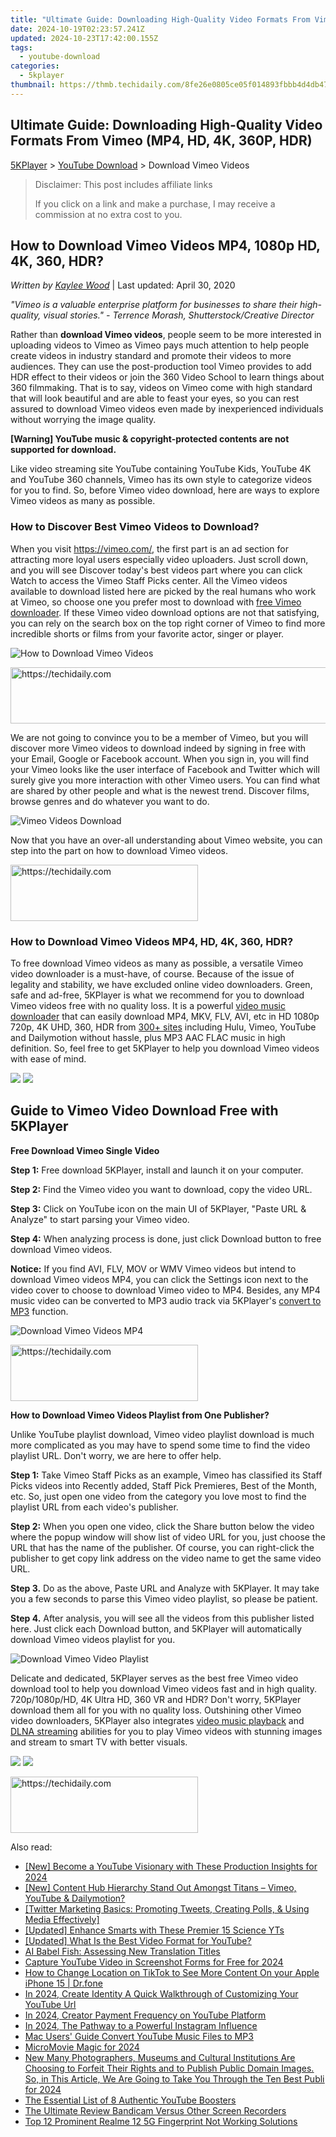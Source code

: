 ```yaml
---
title: "Ultimate Guide: Downloading High-Quality Video Formats From Vimeo (MP4, HD, 4K, 360P, HDR)"
date: 2024-10-19T02:23:57.241Z
updated: 2024-10-23T17:42:00.155Z
tags:
  - youtube-download
categories:
  - 5kplayer
thumbnail: https://thmb.techidaily.com/8fe26e0805ce05f014893fbbb4d4db477ab6f4023c6f698c9064238804be4852.jpg
---
```


## Ultimate Guide: Downloading High-Quality Video Formats From Vimeo (MP4, HD, 4K, 360P, HDR)

[5KPlayer](https://tools.techidaily.com/5kplayer/products/) \> [YouTube Download](https://tools.techidaily.com/5kplayer/youtube-download/) \> Download Vimeo Videos

>  Disclaimer: This post includes affiliate links
>
>  If you click on a link and make a purchase, I may receive a commission at no extra cost to you.
>

## How to Download Vimeo Videos MP4, 1080p HD, 4K, 360, HDR?

 _Written by [Kaylee Wood](https://www.quora.com/profile/Amanda-Hu-21)_ | Last updated: April 30, 2020 

_"Vimeo is a valuable enterprise platform for businesses to share their high-quality, visual stories." - Terrence Morash, Shutterstock/Creative Director_

Rather than **download Vimeo videos**, people seem to be more interested in uploading videos to Vimeo as Vimeo pays much attention to help people create videos in industry standard and promote their videos to more audiences. They can use the post-production tool Vimeo provides to add HDR effect to their videos or join the 360 Video School to learn things about 360 filmmaking. That is to say, videos on Vimeo come with high standard that will look beautiful and are able to feast your eyes, so you can rest assured to download Vimeo videos even made by inexperienced individuals without worrying the image quality.

**\[Warning\] YouTube music & copyright-protected contents are not supported for download.**

Like video streaming site YouTube containing YouTube Kids, YouTube 4K and YouTube 360 channels, Vimeo has its own style to categorize videos for you to find. So, before Vimeo video download, here are ways to explore Vimeo videos as many as possible.

### How to Discover Best Vimeo Videos to Download?

When you visit https://vimeo.com/, the first part is an ad section for attracting more loyal users especially video uploaders. Just scroll down, and you will see Discover today's best videos part where you can click Watch to access the Vimeo Staff Picks center. All the Vimeo videos available to download listed here are picked by the real humans who work at Vimeo, so choose one you prefer most to download with [free Vimeo downloader](https://tools.techidaily.com/5kplayer/youtube-download/). If these Vimeo video download options are not that satisfying, you can rely on the search box on the top right corner of Vimeo to find more incredible shorts or films from your favorite actor, singer or player.

![How to Download Vimeo Videos](https://www.5kplayer.com/youtube-download/img/vimeo-staff-pick.jpg) 

<!-- affiliate ads begin -->
<a href="https://wigfever.sjv.io/c/5597632/2014851/22899" target="_top" id="2014851">
  <img src="//a.impactradius-go.com/display-ad/22899-2014851" border="0" alt="https://techidaily.com" width="728" height="90"/>
</a>
<img height="0" width="0" src="https://wigfever.sjv.io/i/5597632/2014851/22899" style="position:absolute;visibility:hidden;" border="0" />
<!-- affiliate ads end -->

We are not going to convince you to be a member of Vimeo, but you will discover more Vimeo videos to download indeed by signing in free with your Email, Google or Facebook account. When you sign in, you will find your Vimeo looks like the user interface of Facebook and Twitter which will surely give you more interaction with other Vimeo users. You can find what are shared by other people and what is the newest trend. Discover films, browse genres and do whatever you want to do.

![Vimeo Videos Download](https://www.5kplayer.com/youtube-download/img/download-vimeo-videos2.jpg) 

Now that you have an over-all understanding about Vimeo website, you can step into the part on how to download Vimeo videos.

<!-- affiliate ads begin -->
<a href="https://aligracehair.sjv.io/c/5597632/1934183/19272" target="_top" id="1934183">
  <img src="//a.impactradius-go.com/display-ad/19272-1934183" border="0" alt="https://techidaily.com" width="300" height="90"/>
</a>
<img height="0" width="0" src="https://aligracehair.sjv.io/i/5597632/1934183/19272" style="position:absolute;visibility:hidden;" border="0" />
<!-- affiliate ads end -->

### How to Download Vimeo Videos MP4, HD, 4K, 360, HDR?

To free download Vimeo videos as many as possible, a versatile Vimeo video downloader is a must-have, of course. Because of the issue of legality and stability, we have excluded online video downloaders. Green, safe and ad-free, 5KPlayer is what we recommend for you to download Vimeo videos free with no quality loss. It is a powerful [video music downloader](https://tools.techidaily.com/5kplayer/youtube-download/) that can easily download MP4, MKV, FLV, AVI, etc in HD 1080p 720p, 4K UHD, 360, HDR from [300+ sites](https://tools.techidaily.com/5kplayer/youtube-download/) including Hulu, Vimeo, YouTube and Dailymotion without hassle, plus MP3 AAC FLAC music in high definition. So, feel free to get 5KPlayer to help you download Vimeo videos with ease of mind.

[![](https://www.5kplayer.com/youtube-download/../button/freedownwhitewin.png)](https://tools.techidaily.com/5kplayer/products/) [![](https://www.5kplayer.com/youtube-download/../button/freedownbackmac.png)](https://tools.techidaily.com/5kplayer/products/) 

## Guide to Vimeo Video Download Free with 5KPlayer

**Free Download Vimeo Single Video**

**Step 1:** Free download 5KPlayer, install and launch it on your computer.

**Step 2:** Find the Vimeo video you want to download, copy the video URL.

**Step 3:** Click on YouTube icon on the main UI of 5KPlayer, "Paste URL & Analyze" to start parsing your Vimeo video.

**Step 4:** When analyzing process is done, just click Download button to free download Vimeo videos.

**Notice:** If you find AVI, FLV, MOV or WMV Vimeo videos but intend to download Vimeo videos MP4, you can click the Settings icon next to the video cover to choose to download Vimeo video to MP4\. Besides, any MP4 music video can be converted to MP3 audio track via 5KPlayer's [convert to MP3](https://tools.techidaily.com/5kplayer/youtube-download/) function.

![Download Vimeo Videos MP4](https://www.5kplayer.com/youtube-download/img/download-vimeo-videos3.jpg) 

<!-- affiliate ads begin -->
<a href="https://aligracehair.sjv.io/c/5597632/2135369/19272" target="_top" id="2135369">
  <img src="//a.impactradius-go.com/display-ad/19272-2135369" border="0" alt="https://techidaily.com" width="300" height="90"/>
</a>
<img height="0" width="0" src="https://aligracehair.sjv.io/i/5597632/2135369/19272" style="position:absolute;visibility:hidden;" border="0" />
<!-- affiliate ads end -->

**How to Download Vimeo Videos Playlist from One Publisher?**

Unlike YouTube playlist download, Vimeo video playlist download is much more complicated as you may have to spend some time to find the video playlist URL. Don't worry, we are here to offer help.

**Step 1:** Take Vimeo Staff Picks as an example, Vimeo has classified its Staff Picks videos into Recently added, Staff Pick Premieres, Best of the Month, etc. So, just open one video from the category you love most to find the playlist URL from each video's publisher.

**Step 2:** When you open one video, click the Share button below the video where the popup window will show list of video URL for you, just choose the URL that has the name of the publisher. Of course, you can right-click the publisher to get copy link address on the video name to get the same video URL.

**Step 3.** Do as the above, Paste URL and Analyze with 5KPlayer. It may take you a few seconds to parse this Vimeo video playlist, so please be patient.

**Step 4.** After analysis, you will see all the videos from this publisher listed here. Just click each Download button, and 5KPlayer will automatically download Vimeo videos playlist for you.

![Download Vimeo Video Playlist](https://www.5kplayer.com/youtube-download/img/download-vimeo-videos4.jpg) 

Delicate and dedicated, 5KPlayer serves as the best free Vimeo video download tool to help you download Vimeo videos fast and in high quality. 720p/1080p/HD, 4K Ultra HD, 360 VR and HDR? Don't worry, 5KPlayer download them all for you with no quality loss. Outshining other Vimeo video downloaders, 5KPlayer also integrates [video music playback](https://tools.techidaily.com/5kplayer/video-music-player/) and [DLNA streaming](https://tools.techidaily.com/5kplayer/dlna/) abilities for you to play Vimeo videos with stunning images and stream to smart TV with better visuals.

[![](https://www.5kplayer.com/youtube-download/../button/freedownwhitewin.png)](https://tools.techidaily.com/5kplayer/products/) [![](https://www.5kplayer.com/youtube-download/../button/freedownbackmac.png)](https://tools.techidaily.com/5kplayer/products/)

<!-- affiliate ads begin -->
<a href="https://aligracehair.sjv.io/c/5597632/1902304/19272" target="_top" id="1902304">
  <img src="//a.impactradius-go.com/display-ad/19272-1902304" border="0" alt="https://techidaily.com" width="300" height="90"/>
</a>
<img height="0" width="0" src="https://aligracehair.sjv.io/i/5597632/1902304/19272" style="position:absolute;visibility:hidden;" border="0" />
<!-- affiliate ads end -->

<ins class="adsbygoogle"
     style="display:block"
     data-ad-format="autorelaxed"
     data-ad-client="ca-pub-7571918770474297"
     data-ad-slot="1223367746"></ins>

<ins class="adsbygoogle"
     style="display:block"
     data-ad-client="ca-pub-7571918770474297"
     data-ad-slot="8358498916"
     data-ad-format="auto"
     data-full-width-responsive="true"></ins>

<span class="atpl-alsoreadstyle">Also read:</span>
<div><ul>
<li><a href="https://youtube-sure.techidaily.com/ecome-a-youtube-visionary-with-these-production-insights-for-2024/"><u>[New] Become a YouTube Visionary with These Production Insights for 2024</u></a></li>
<li><a href="https://youtube-video-recordings.techidaily.com/new-content-hub-hierarchy-stand-out-amongst-titans-vimeo-youtube-and-dailymotion/"><u>[New] Content Hub Hierarchy Stand Out Amongst Titans – Vimeo, YouTube & Dailymotion?</u></a></li>
<li><a href="https://tech-recovery.techidaily.com/twitter-marketing-basics-promoting-tweets-creating-polls-and-using-media-effectively/"><u>[Twitter Marketing Basics: Promoting Tweets, Creating Polls, & Using Media Effectively]</u></a></li>
<li><a href="https://youtube-video-recordings.techidaily.com/updated-enhance-smarts-with-these-premier-15-science-yts/"><u>[Updated] Enhance Smarts with These Premier 15 Science YTs</u></a></li>
<li><a href="https://youtube-video-recordings.techidaily.com/updated-what-is-the-best-video-format-for-youtube/"><u>[Updated] What Is the Best Video Format for YouTube?</u></a></li>
<li><a href="https://tech-savvy.techidaily.com/ai-babel-fish-assessing-new-translation-titles/"><u>AI Babel Fish: Assessing New Translation Titles</u></a></li>
<li><a href="https://youtube-video-recordings.techidaily.com/capture-youtube-video-in-screenshot-forms-for-free-for-2024/"><u>Capture YouTube Video in Screenshot Forms for Free for 2024</u></a></li>
<li><a href="https://location-social.techidaily.com/how-to-change-location-on-tiktok-to-see-more-content-on-your-apple-iphone-15-drfone-by-drfone-virtual-ios/"><u>How to Change Location on TikTok to See More Content On your Apple iPhone 15 | Dr.fone</u></a></li>
<li><a href="https://youtube-video-recordings.techidaily.com/in-2024-create-identity-a-quick-walkthrough-of-customizing-your-youtube-url/"><u>In 2024, Create Identity A Quick Walkthrough of Customizing Your YouTube Url</u></a></li>
<li><a href="https://youtube-video-recordings.techidaily.com/in-2024-creator-payment-frequency-on-youtube-platform/"><u>In 2024, Creator Payment Frequency on YouTube Platform</u></a></li>
<li><a href="https://instagram-video-files.techidaily.com/in-2024-the-pathway-to-a-powerful-instagram-influence/"><u>In 2024, The Pathway to a Powerful Instagram Influence</u></a></li>
<li><a href="https://youtube-video-recordings.techidaily.com/mac-users-guide-convert-youtube-music-files-to-mp3/"><u>Mac Users' Guide Convert YouTube Music Files to MP3</u></a></li>
<li><a href="https://youtube-sure.techidaily.com/movie-magic-for-2024/"><u>MicroMovie Magic for 2024</u></a></li>
<li><a href="https://video-content-creator.techidaily.com/new-many-photographers-museums-and-cultural-institutions-are-choosing-to-forfeit-their-rights-and-to-publish-public-domain-images-so-in-this-article-we-are-/"><u>New Many Photographers, Museums and Cultural Institutions Are Choosing to Forfeit Their Rights and to Publish Public Domain Images. So, in This Article, We Are Going to Take You Through the Ten Best Publi for 2024</u></a></li>
<li><a href="https://youtube-video-recordings.techidaily.com/the-essential-list-of-8-authentic-youtube-boosters/"><u>The Essential List of 8 Authentic YouTube Boosters</u></a></li>
<li><a href="https://screen-video-capture.techidaily.com/the-ultimate-review-bandicam-versus-other-screen-recorders/"><u>The Ultimate Review Bandicam Versus Other Screen Recorders</u></a></li>
<li><a href="https://easy-unlock-android.techidaily.com/top-12-prominent-realme-12-5g-fingerprint-not-working-solutions-by-drfone-android/"><u>Top 12 Prominent Realme 12 5G Fingerprint Not Working Solutions</u></a></li>
</ul></div>


